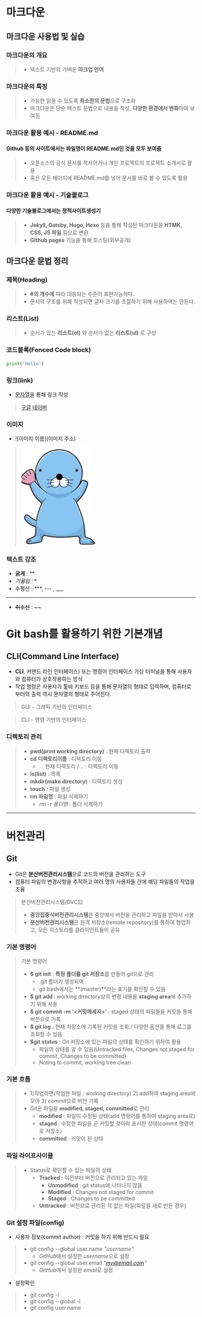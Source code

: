 # 마크다운

## 마크다운 사용법 및 실습

### 마크다운의 개요
> - 텍스트 기반의 가벼운 **마크업 언어**

### 마크다운의 특징
> - 가능한 읽을 수 있도록 **최소한의 문법**으로 구조화
> - 마크다운은 단순 텍스트 문법으로 내용을 작성, **다양한 환경에서 변화**하여 보여짐

### 마크다운 활용 예시 - README.md
 #### Github 등의 사이트에서는 파일명이 **README.md**인 것을 모두 보여줌
>  - 오픈소스의 공식 문서를 작서아거나 개인 프로젝트의 프로젝트 소개서로 활용
>  - 혹은 모든 페이지에 README.md를 넣어 문서를 바로 볼 수 있도록 활용

### 마크다운 활용 예시 - 기술블로그
 #### 다양한 기술블로그에서는 정적사이트생성기
> - **Jekyll, Gatsby, Hugo, Hexo** 등을 통해 작성된 마크다운을 **HTMK, CSS, JS 파일** 등으로 변환
> - **Github pages** 기능을 통해 호스팅(외부공개)

## **마크다운 문법 정리**

### **제목(Heading)**
> - **#의 개수에** 따라 대응되는 수준이 표현가능하다.
> - 문서의 구조를 위해 작성되면 글자 크기를 조절하기 위해 사용하며는 안된다.


### **리스트(List)**
> - 순서가 있는 **리스트(ol)** 와 순서가 없는 **리스트(ul)** 로 구성

### **코드블록(Fenced Code block)**
```python
print('hello')
```

### **링크(link)**
 - [문자열](url)을 통해 링크 작성
 > [구글](https://google.com)
 > [네이버](http://naver.com)

### **이미지**
 - ![이미지 이름](이미지 주소)
 > ![1](1.jpg)

### **텍스트 강조**
 - **굵게** : **
 - *기울임* : *
 - 수평선 : ***, --- , ___
 ***
 - ~~취소선~~ : ~~


# Git bash를 활용하기 위한 기본개념
## CLI(Command Line Interface)
 - **CLI**, 커맨드 라인 인터페이스) 또는 명령어 인터페이스 가상 터미널을 통해 사용자와 컴퓨터가 상호작용하는 방식
 - 작업 명령은 사용자가 툴바 키보드 등을 통해 문자열의 형태로 입력하며, 컴퓨터로부터의 출력 역시 문자열의 형태로 주어진다.
> GUI - 그래픽 기반의 인터페이스 

> CLI - 명령 기반의 인터페이스

### 디렉토리 관리
> - **pwd(print working directory)** : 현재 디렉토리 출력
> - **cd 디렉토리이름** : 디렉토리 이동
>    - . : 현재 디렉토리 / .. : 디렉토리 이동
> - **ls(list)** : 목록
> - **mkdir(make directory)** : 디렉토리 생성
> - **touch** : 파일 생성
> - **rm 파일명** : 파일 삭제하기
>    - *rm -r 폴더명* : 폴더 삭제하기
---
# 버전관리

## Git
 - Git은 **분산버전관리시스템**으로 코드의 버전을 관리하는 도구
 - 컴퓨터 파일의 변경사항을 추적하고 여러 명의 사용자들 간에 해당 파일들의 작업을 조율
> 분산버전관리시스템(DVCS)
> - **중앙집중식버전관리시스템**은 중앙에서 버전을 관리하고 파일을 받아서 사용
> - **분산버전관리시스템**은 원격 저장소(remote repository)를 통하여 협업하고, 모든 히스토리를 클라이언트들이 공유

### 기본 명령어 
 > 기본 명령어
 > - **$ git init** : **특정 폴더를 git 저장소**를 만들어 git으로 관리
 >    - .git 폴더가 생성되며
 >    - git bash에서는 **(master)**라는 표기를 확인할 수 있음
 > - **$ git add <file>** : working directory상의 변경 내용을 **staging area**에 추가하기 위해 사용
 > - **$ git commit -m '<커밋메세지>'** :  staged 상태의 파일들을 커밋을 통해 버전으로 기록
 > - **$ git log** : 현재 저장소에 기록된 커밋을 조회 / 다양한 옵션을 통해 로그를 조회할 수 있음
 > - **$git status** : Git 저장소에 있는 파일의 상태를 확인하기 위하여 활용
 >    - 파일의 상태를 알 수 있음(Untracked files, Changes not staged for commit, Changes to be committed)
 >    - Noting to commit, working tree clean 

### 기본 흐름
> - 1)작업하면(작업한 파일 : working directory) 2) add하여 staging area에 모아 3) commit으로 버전 기록
> - Git은 파일을 **modified, staged, committed**로 관리
>   - **modified** : 파일이 수정된 상태(add 명령어를 통하여 staging area로)
>   - **staged** : 수정한 파일을 곧 커밋할 것이락 표시한 상태(commit 명령어로 저장소)
>   - **committed** : 커밋이 된 상태

### 파일 라이프사이클
> - Status로 확인할 수 있는 파일의 상태
>   - **Tracked** : 이전부터 버전으로 관리되고 있는 파일
>     - **Unmodified** : git status에 나타나지 않음
>     - **Modified** : Changes not staged for commit
>     - **Staged** : Changes to be committed
>   - **Untracked** : 버전으로 관리된 적 없는 파일(파일을 새로 만든 경우)

### Git 설정 파일(config)
- 사용자 정보(commit author) : 커밋을 하기 위해 반드시 필요
> - git config --global user.name *"username"*
>   - *GitHub*에서 설정한 *username*으로 설정
> - git config --global user.email *"my@email.com"*
>   - *GitHub*에서 설정한 *email*로 설정

- 설정확인
> - git config -l
> - git config --global -l
> - git config user.name

